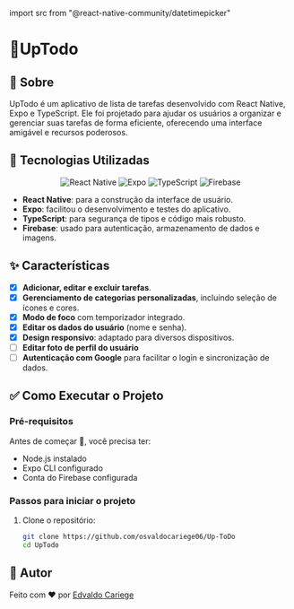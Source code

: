 import src from "@react-native-community/datetimepicker"

# 📱UpTodo

## 🎯 Sobre
UpTodo é um aplicativo de lista de tarefas desenvolvido com React Native, Expo e TypeScript. Ele foi projetado para ajudar os usuários a organizar e gerenciar suas tarefas de forma eficiente, oferecendo uma interface amigável e recursos poderosos.


## 🚀 Tecnologias Utilizadas

<p align="center">
  <img src="https://img.shields.io/badge/React%20Native-20232A?style=for-the-badge&logo=react&logoColor=61DAFB" alt="React Native" />
  <img src="https://img.shields.io/badge/Expo-1B1F23?style=for-the-badge&logo=expo&logoColor=white" alt="Expo" />
  <img src="https://img.shields.io/badge/TypeScript-007ACC?style=for-the-badge&logo=typescript&logoColor=white" alt="TypeScript" />
  <img src="https://img.shields.io/badge/Firebase-FFCA28?style=for-the-badge&logo=firebase&logoColor=black" alt="Firebase" />
</p>


- **React Native**: para a construção da interface de usuário.
- **Expo**: facilitou o desenvolvimento e testes do aplicativo.
- **TypeScript**: para segurança de tipos e código mais robusto.
- **Firebase**: usado para autenticação, armazenamento de dados e imagens.

## ✨ Características

- [x] **Adicionar, editar e excluir tarefas**.
- [x] **Gerenciamento de categorias personalizadas**, incluindo seleção de ícones e cores.
- [x] **Modo de foco** com temporizador integrado.
- [x] **Editar os dados do usuário** (nome e senha).
- [x] **Design responsivo**: adaptado para diversos dispositivos.
- [ ] **Editar foto de perfil do usuário**
- [ ] **Autenticação com Google** para facilitar o login e sincronização de dados.

## ✅ Como Executar o Projeto

### Pré-requisitos
Antes de começar 🏁, você precisa ter:

- Node.js instalado
- Expo CLI configurado
- Conta do Firebase configurada

### Passos para iniciar o projeto

1. Clone o repositório:
   ```bash
   git clone https://github.com/osvaldocariege06/Up-ToDo
   cd UpTodo


## 📝 Autor
 Feito com ❤️ por [Edvaldo Cariege](https://github.com/osvaldocariege06)